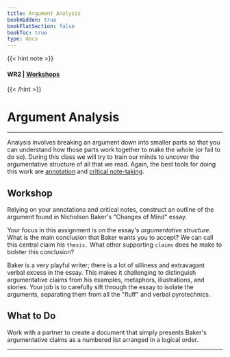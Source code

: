 ```yaml
---
title: Argument Analysis
bookHidden: true
bookFlatSection: false
bookToc: true
type: docs
---
```

{{< hint note >}} 
#### <i class="fas fa-dot-circle"></i>  **WR2** | [**Workshops**](/courses/workshops/) 
{{< /hint >}}

# Argument Analysis

---

Analysis involves breaking an argument down into smaller parts so that you can understand how those parts work together to make the whole (or fail to do so). During this class we will try to train our minds to uncover the argumentative structure of all that we read. Again, the best tools for doing this work are [annotation](/resources/open-handbook/chapter-1) and [critical note-taking](/resources/open-handbook/chapter-2).

## Workshop 

Relying on your annotations and critical notes, construct an outline of the argument found in Nicholson Baker's "Changes of Mind" essay.

Your focus in this assignment is on the essay's *argumentative structure*. What is the main conclusion that Baker wants you to accept? We can call this central claim his `thesis.` What other supporting `claims` does he make to bolster this conclusion?

Baker is a very playful writer; there is a lot of silliness and extravagant verbal excess in the essay. This makes it challenging to distinguish argumentative claims from his examples, metaphors, illustrations, and stories. Your job is to carefully sift through the essay to isolate the arguments, separating them from all the "fluff" and verbal pyrotechnics. 

## What to Do

Work with a partner to create a document that simply presents Baker's argumentative claims as a numbered list arranged in a logical order. 

---

<!---
<i class="fa fa-cloud-upload-alt"></i> [Submit this assignment to Canvas](https://canvas.dartmouth.edu)
--->


